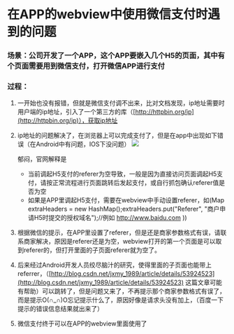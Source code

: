# 在APP的webview中使用微信支付时遇到的问题

### 场景：公司开发了一个APP，这个APP要嵌入几个H5的页面，其中有个页面需要用到微信支付，打开微信APP进行支付

### 过程：

1. 一开始也没有报错，但就是微信支付调不出来，比对文档发现，ip地址需要时用户端的ip地址，引入了一个第三方的库（[http://httpbin.org/ip](http://httpbin.org/ip)），获取ip地址
2. ip地址的问题解决了，在浏览器上可以完成支付了，但是在app中出现如下错误（在Android中有问题，IOS下没问题）
	![](https://github.com/ygl1992/somePit/blob/master/images/001.png?raw=true)

	郁闷，官网解释是	
	* 当前调起H5支付的referer为空导致，一般是因为直接访问页面调起H5支付，请按正常流程进行页面跳转后发起支付，或自行抓包确认referer值是否为空
	* 如果是APP里调起H5支付，需要在webview中手动设置referer，如(Map extraHeaders = new HashMap();extraHeaders.put("Referer", "商户申请H5时提交的授权域名");//例如 http://www.baidu.com ))
3. 根据微信的提示，在APP里设置了referer，但是还是商家参数格式有误，请联系商家解决，原因是referer还是为空，webview打开的第一个页面是可以取到referer的，但打开里面的子页面referer就为空了。
4. 后来经过Android开发人员绞尽脑汁的研究，使得里面的子页面也能带上referrer，（[http://blog.csdn.net/jxmy_1989/article/details/53924523](http://blog.csdn.net/jxmy_1989/article/details/53924523) 这篇文章可能有帮助）可以跳转了，但是问题又来了，不再提示那个商家参数格式有误了，而是提示O(∩_∩)O忘记提示什么了，原因好像是请求头没有加上，（百度一下提示的错误信息结果就出来了）
5. 微信支付终于可以在APP的webview里面使用了